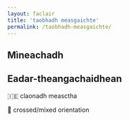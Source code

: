 ```yaml
---
layout: faclair
title: 'taobhadh measgaichte'
permalink: /taobhadh-measgaichte/
---
```


## Mìneachadh

## Eadar-theangachaidhean

&#x1f1ee;&#x1f1ea; claonadh measctha

&#x1f3f4;&#xe0067;&#xe0062;&#xe0065;&#xe006e;&#xe0067;&#xe007f; crossed/mixed orientation
